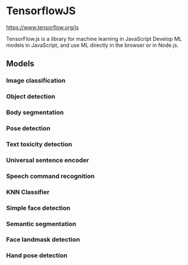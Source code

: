 # TensorflowJS
https://www.tensorflow.org/js

TensorFlow.js is a library for machine learning in JavaScript
Develop ML models in JavaScript, and use ML directly in the browser or in Node.js.
## Models
### Image classification
### Object detection
### Body segmentation
### Pose detection
### Text toxicity detection
### Universal sentence encoder
### Speech command recognition
### KNN Classifier
### Simple face detection
### Semantic segmentation
### Face landmask detection
### Hand pose detection
